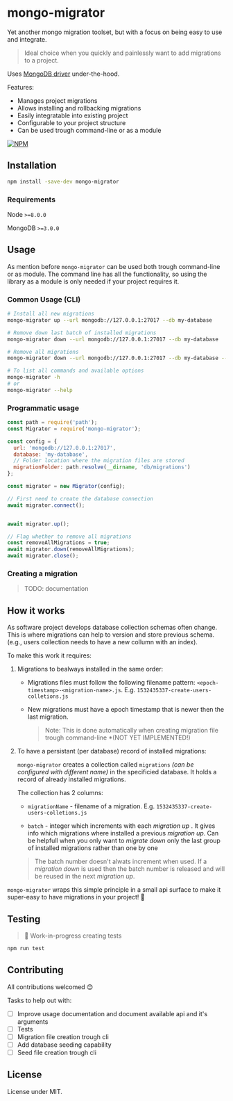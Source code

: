 # mongo-migrator

Yet another mongo migration toolset, but with a  focus on being easy to use and integrate.

>  Ideal choice when you quickly and painlessly want to add migrations to a project.

Uses  [MongoDB driver](http://mongodb.github.io/node-mongodb-native/) under-the-hood.

Features:

- Manages project migrations
- Allows installing and rollbacking migrations
- Easily integratable into existing project
- Configurable to your project structure
- Can be used trough command-line or as a module

[![NPM](https://nodei.co/npm/mongo-migrator.png?downloads=true&downloadRank=true)](https://nodei.co/npm/mongo-migrator/)

## Installation

```bash
npm install -save-dev mongo-migrator
```

### Requirements

Node `>=8.0.0`

MongoDB `>=3.0.0`

## Usage 

As mention before `mongo-migrator` can be used both trough command-line or as module. The command line has all the functionality, so using the library as a module is only needed if your project requires it.

### Common Usage (CLI)

```bash
# Install all new migrations
mongo-migrator up --url mongodb://127.0.0.1:27017 --db my-database

# Remove down last batch of installed migrations
mongo-migrator down --url mongodb://127.0.0.1:27017 --db my-database 

# Remove all migrations
mongo-migrator down --url mongodb://127.0.0.1:27017 --db my-database --all

# To list all commands and available options 
mongo-migrator -h 
# or
mongo-migrator --help
```

### Programmatic usage

```javascript
const path = require('path');
const Migrator = require('mongo-migrator');

const config = {
  url: 'mongodb://127.0.0.1:27017',
  database: 'my-database',
  // Folder location where the migration files are stored
  migrationFolder: path.resolve(__dirname, 'db/migrations')
};

const migrator = new Migrator(config);

// First need to create the database connection
await migrator.connect();


await migrator.up();

// Flag whether to remove all migrations
const removeAllMigrations = true;
await migrator.down(removeAllMigrations);
await migrator.close();

```

### Creating a migration

> TODO: documentation



## How it works

As software project develops database collection schemas often change. This is where migrations can help to version and store previous schema. (e.g., users collection needs to have a new collumn with an index).

To make this work it requires:

1. Migrations to bealways installed in the same order:

   - Migrations files must follow the following filename pattern:  `<epoch-timestamp>-<migration-name>.js`.  E.g. `1532435337-create-users-colletions.js`

   - New migrations must have a epoch timestamp that is newer then the last migration.

     > Note: This is done automatically when creating migration file trough command-line *(NOT YET IMPLEMENTED!)

2. To have a persistant (per database) record of installed migrations:

   `mongo-migrator` creates a collection called `migrations` *(can be configured with different name)* in the specificied database. It holds a record of already installed migrations.

   The collection has 2 columns:

   - `migrationName` - filename of a migration. E.g. `1532435337-create-users-colletions.js`

   -  `batch` - integer which increments with each *migration up* . It gives info which migrations where installed a previous *migration up*. Can be helpfull when you only want to *migrate down* only the last group of installed migrations rather than one by one

     > The batch number doesn't alwats increment when used. If a *migration down* is used then the batch number is released and will be reused in the next *migration up*.



`mongo-migrator` wraps this simple principle in a small api surface to make it super-easy to have migrations in your project!  🎉



## Testing

> 🚧 Work-in-progress creating tests

```bash
npm run test
```

## Contributing

All contributions welcomed 😊

Tasks to help out with:

- [ ] Improve usage documentation and document available api and it's arguments
- [ ] Tests
- [ ] Migration file creation trough cli
- [ ] Add database seeding capability
- [ ] Seed file creation trough cli

## License

License under MIT.
